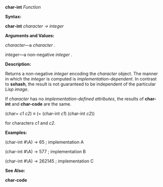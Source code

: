**char-int** *Function* 



**Syntax:** 



**char-int** *character → integer* 



**Arguments and Values:** 



*character*—a *character* . 



*integer*—a non-negative *integer* . 



**Description:** 



Returns a non-negative *integer* encoding the *character* object. The manner in which the *integer* is computed is *implementation-dependent*. In contrast to **sxhash**, the result is not guaranteed to be independent of the particular *Lisp image*. 



If *character* has no *implementation-defined attributes*, the results of **char-int** and **char-code** are the same. 



(char= *c1 c2*) *≡* (= (char-int *c1*) (char-int *c2*)) 



for characters *c1* and *c2*. 



**Examples:** 



(char-int #\A) → 65 ; implementation A 



(char-int #\A) → 577 ; implementation B 



(char-int #\A) → 262145 ; implementation C 



**See Also:** 



**char-code** 



